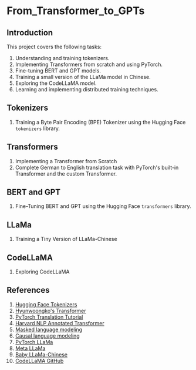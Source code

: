 # From_Transformer_to_GPTs

## Introduction

This project covers the following tasks:
1. Understanding and training tokenizers.
2. Implementing Transformers from scratch and using PyTorch.
3. Fine-tuning BERT and GPT models.
4. Training a small version of the LLaMa model in Chinese.
5. Exploring the CodeLLaMA model.
6. Learning and implementing distributed training techniques.

## Tokenizers

1. Training a Byte Pair Encoding (BPE) Tokenizer using the Hugging Face `tokenizers` library.

## Transformers

1. Implementing a Transformer from Scratch
2. Complete German to English translation task with PyTorch's built-in Transformer and the custom Transformer.

## BERT and GPT

1. Fine-Tuning BERT and GPT using the Hugging Face `transformers` library.

## LLaMa

1. Training a Tiny Version of LLaMa-Chinese

## CodeLLaMA

1. Exploring CodeLLaMA

## References
1. [Hugging Face Tokenizers](https://huggingface.co/docs/tokenizers/index)
2. [Hyunwoongko's Transformer](https://github.com/hyunwoongko/transformer)
3. [PyTorch Translation Tutorial](https://pytorch.org/tutorials/beginner/translation_transformer.html)
4. [Harvard NLP Annotated Transformer](https://nlp.seas.harvard.edu/annotated-transformer/)
5. [Masked language modeling](https://huggingface.co/docs/transformers/tasks/masked_language_modeling)
6. [Causal language modeling](https://huggingface.co/docs/transformers/tasks/language_modeling)
5. [PyTorch LLaMa](https://github.com/hkproj/pytorch-llama)
6. [Meta LLaMa](https://github.com/meta-llama/llama)
7. [Baby LLaMa-Chinese](https://github.com/DLLXW/baby-llama2-chinese)
8. [CodeLLaMA GitHub](https://github.com/meta-llama/codellama/tree/main)
